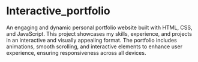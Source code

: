# Interactive_portfolio
An engaging and dynamic personal portfolio website built with HTML, CSS, and JavaScript. This project showcases my skills, experience, and projects in an interactive and visually appealing format. The portfolio includes animations, smooth scrolling, and interactive elements to enhance user experience, ensuring responsiveness across all devices.
